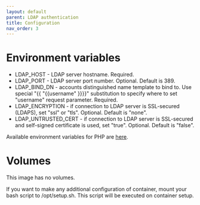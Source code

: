 ```yaml
---
layout: default
parent: LDAP authentication
title: Configuration
nav_order: 3
---
```


Environment variables
=====================

- LDAP_HOST - LDAP server hostname. Required.
- LDAP_PORT - LDAP server port number. Optional. Default is 389.
- LDAP_BIND_DN - accounts distinguished name template to bind to. Use special "{{ "{{username" }}}}" substitution to specify where to set "username" request parameter. Required.
- LDAP_ENCRYPTION - if connection to LDAP server is SSL-secured (LDAPS), set "ssl" or "tls". Optional. Default is "none".
- LDAP_UNTRUSTED_CERT - if connection to LDAP server is SSL-secured and self-signed certificate is used, set "true". Optional. Default is "false".

Available environment variables for PHP are [here](/images/software.html#php-configuration).

Volumes
=======

This image has no volumes.

If you want to make any additional configuration of container, mount your bash script to /opt/setup.sh. This script will be executed on container setup.
